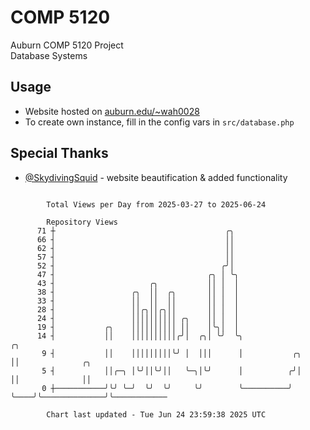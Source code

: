 # COMP 5120
Auburn COMP 5120 Project  
Database Systems

## Usage
- Website hosted on [auburn.edu/~wah0028](https://webhome.auburn.edu/~wah0028/)
- To create own instance, fill in the config vars in `src/database.php`

## Special Thanks
- [@SkydivingSquid](https://github.com/SkydivingSquid) - website beautification & added functionality

```

        Total Views per Day from 2025-03-27 to 2025-06-24

        Repository Views
      71 ┼                                      ╭╮
      66 ┤                                      ││
      62 ┤                                      ││
      57 ┤                                      ││
      52 ┤                                     ╭╯│
      47 ┤                                  ╭╮ │ ╰╮
      43 ┤                     ╭╮           ││ │  │
      38 ┤                 ╭╮  ││  ╭╮       ││ │  │
      33 ┤                 ││  ││  ││       ││ │  │
      28 ┤                 ││╭╮││╭╮││       ││ │  │
      24 ┤                 ││││││││││ ╭╮    ││ │  │
      19 ┤           ╭╮    ││││││││││ ││    │╰╮│  │
      14 ┤           ││    ││││││││││╭╯│  ╭╮│ ╰╯  ╰╮                 ╭╮
       9 ┤           ││    │││││││││╰╯ │  │││      │           ╭╮    ││              ╭╮
       5 ┤           ││╭─╮ │╰╯││╰╯││   ╰─╮│╰╯      │          ╭╯│    ││              ││
       0 ┼───────────╯╰╯ ╰─╯  ╰╯  ╰╯     ╰╯        ╰──────────╯ ╰────╯╰──────────────╯╰────────────

        Chart last updated - Tue Jun 24 23:59:38 2025 UTC
        
```

